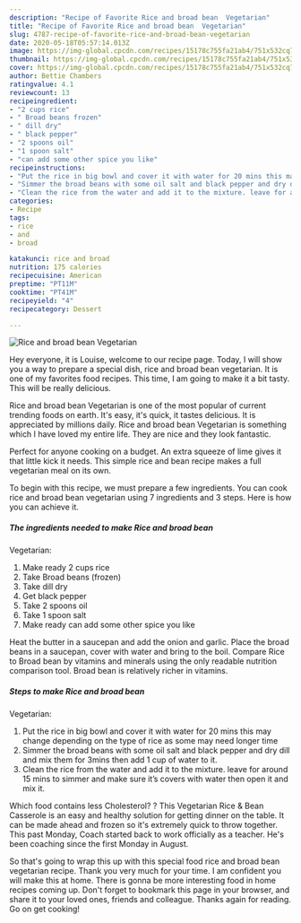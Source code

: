 ```yaml
---
description: "Recipe of Favorite Rice and broad bean  Vegetarian"
title: "Recipe of Favorite Rice and broad bean  Vegetarian"
slug: 4787-recipe-of-favorite-rice-and-broad-bean-vegetarian
date: 2020-05-18T05:57:14.013Z
image: https://img-global.cpcdn.com/recipes/15178c755fa21ab4/751x532cq70/rice-and-broad-bean-vegetarian-recipe-main-photo.jpg
thumbnail: https://img-global.cpcdn.com/recipes/15178c755fa21ab4/751x532cq70/rice-and-broad-bean-vegetarian-recipe-main-photo.jpg
cover: https://img-global.cpcdn.com/recipes/15178c755fa21ab4/751x532cq70/rice-and-broad-bean-vegetarian-recipe-main-photo.jpg
author: Bettie Chambers
ratingvalue: 4.1
reviewcount: 13
recipeingredient:
- "2 cups rice"
- " Broad beans frozen"
- " dill dry"
- " black pepper"
- "2 spoons oil"
- "1 spoon salt"
- "can add some other spice you like"
recipeinstructions:
- "Put the rice in big bowl and cover it with water for 20 mins this may change depending on the type of rice as some may need longer time"
- "Simmer the broad beans with some oil salt and black pepper and dry dill and mix them for 3mins then add 1 cup of water to it."
- "Clean the rice from the water and add it to the mixture. leave for around 15 mins to simmer and make sure it’s covers with water then open it and mix it."
categories:
- Recipe
tags:
- rice
- and
- broad

katakunci: rice and broad 
nutrition: 175 calories
recipecuisine: American
preptime: "PT11M"
cooktime: "PT41M"
recipeyield: "4"
recipecategory: Dessert

---
```



![Rice and broad bean 
Vegetarian](https://img-global.cpcdn.com/recipes/15178c755fa21ab4/751x532cq70/rice-and-broad-bean-vegetarian-recipe-main-photo.jpg)

Hey everyone, it is Louise, welcome to our recipe page. Today, I will show you a way to prepare a special dish, rice and broad bean 
vegetarian. It is one of my favorites food recipes. This time, I am going to make it a bit tasty. This will be really delicious.

Rice and broad bean 
Vegetarian is one of the most popular of current trending foods on earth. It's easy, it's quick, it tastes delicious. It is appreciated by millions daily. Rice and broad bean 
Vegetarian is something which I have loved my entire life. They are nice and they look fantastic.

Perfect for anyone cooking on a budget. An extra squeeze of lime gives it that little kick it needs. This simple rice and bean recipe makes a full vegetarian meal on its own.


To begin with this recipe, we must prepare a few ingredients. You can cook rice and broad bean 
vegetarian using 7 ingredients and 3 steps. Here is how you can achieve it.

<!--inarticleads1-->

##### The ingredients needed to make Rice and broad bean 
Vegetarian:

1. Make ready 2 cups rice
1. Take  Broad beans (frozen)
1. Take  dill dry
1. Get  black pepper
1. Take 2 spoons oil
1. Take 1 spoon salt
1. Make ready can add some other spice you like


Heat the butter in a saucepan and add the onion and garlic. Place the broad beans in a saucepan, cover with water and bring to the boil. Compare Rice to Broad bean by vitamins and minerals using the only readable nutrition comparison tool. Broad bean is relatively richer in vitamins. 

<!--inarticleads2-->

##### Steps to make Rice and broad bean 
Vegetarian:

1. Put the rice in big bowl and cover it with water for 20 mins this may change depending on the type of rice as some may need longer time
1. Simmer the broad beans with some oil salt and black pepper and dry dill and mix them for 3mins then add 1 cup of water to it.
1. Clean the rice from the water and add it to the mixture. leave for around 15 mins to simmer and make sure it’s covers with water then open it and mix it.


Which food contains less Cholesterol? ? This Vegetarian Rice &amp; Bean Casserole is an easy and healthy solution for getting dinner on the table. It can be made ahead and frozen so it&#39;s extremely quick to throw together. This past Monday, Coach started back to work officially as a teacher. He&#39;s been coaching since the first Monday in August. 

So that's going to wrap this up with this special food rice and broad bean 
vegetarian recipe. Thank you very much for your time. I am confident you will make this at home. There is gonna be more interesting food in home recipes coming up. Don't forget to bookmark this page in your browser, and share it to your loved ones, friends and colleague. Thanks again for reading. Go on get cooking!
